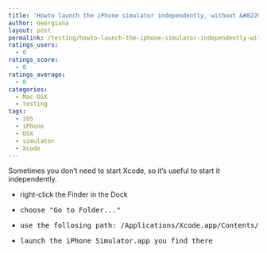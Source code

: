 ```yaml
---
title: 'Howto launch the iPhone simulator independently, without &#8220;Build and run&#8221;'
author: Georgiana
layout: post
permalink: /testing/howto-launch-the-iphone-simulator-independently-without-build-and-run/
ratings_users:
  - 0
ratings_score:
  - 0
ratings_average:
  - 0
categories:
  - Mac OSX
  - testing
tags:
  - iOS
  - iPhone
  - OSX
  - simulator
  - Xcode
---
```

Sometimes you don&#8217;t need to start Xcode, so it&#8217;s useful to start it independently.

  * right-click the Finder in the Dock
  * <pre>choose "Go to Folder..."</pre>

  * <pre>use the follosing path: /Applications/Xcode.app/Contents/Developer/Platforms/iPhoneSimulator.platform/D‌​eveloper/Applications/</pre>

  * <pre>launch the iPhone Simulator.app you find there</pre>